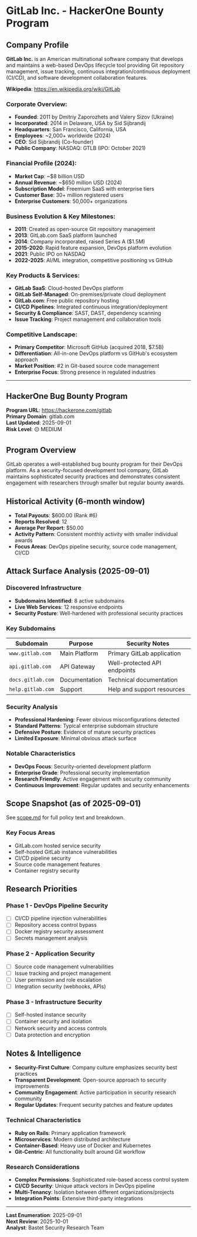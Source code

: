 # GitLab Inc. - HackerOne Bounty Program

## Company Profile

**GitLab Inc.** is an American multinational software company that develops and maintains a web-based DevOps lifecycle tool providing Git repository management, issue tracking, continuous integration/continuous deployment (CI/CD), and software development collaboration features.

**Wikipedia**: https://en.wikipedia.org/wiki/GitLab

### Corporate Overview:
- **Founded**: 2011 by Dmitriy Zaporozhets and Valery Sizov (Ukraine)
- **Incorporated**: 2014 in Delaware, USA by Sid Sijbrandij
- **Headquarters**: San Francisco, California, USA
- **Employees**: ~2,000+ worldwide (2024)
- **CEO**: Sid Sijbrandij (Co-founder)
- **Public Company**: NASDAQ: GTLB (IPO: October 2021)

### Financial Profile (2024):
- **Market Cap**: ~$8 billion USD
- **Annual Revenue**: ~$650 million USD (2024)
- **Subscription Model**: Freemium SaaS with enterprise tiers
- **Customer Base**: 30+ million registered users
- **Enterprise Customers**: 50,000+ organizations

### Business Evolution & Key Milestones:
- **2011**: Created as open-source Git repository management
- **2013**: GitLab.com SaaS platform launched
- **2014**: Company incorporated, raised Series A ($1.5M)
- **2015-2020**: Rapid feature expansion, DevOps platform evolution
- **2021**: Public IPO on NASDAQ
- **2022-2025**: AI/ML integration, competitive positioning vs GitHub

### Key Products & Services:
- **GitLab SaaS**: Cloud-hosted DevOps platform
- **GitLab Self-Managed**: On-premises/private cloud deployment
- **GitLab.com**: Free public repository hosting
- **CI/CD Pipelines**: Integrated continuous integration/deployment
- **Security & Compliance**: SAST, DAST, dependency scanning
- **Issue Tracking**: Project management and collaboration tools

### Competitive Landscape:
- **Primary Competitor**: Microsoft GitHub (acquired 2018, $7.5B)
- **Differentiation**: All-in-one DevOps platform vs GitHub's ecosystem approach
- **Market Position**: #2 in Git-based source code management
- **Enterprise Focus**: Strong presence in regulated industries

---

## HackerOne Bug Bounty Program

**Program URL**: https://hackerone.com/gitlab  
**Primary Domain**: gitlab.com  
**Last Updated**: 2025-09-01  
**Risk Level**: 🟡 MEDIUM  

## Program Overview

GitLab operates a well-established bug bounty program for their DevOps platform. As a security-focused development tool company, GitLab maintains sophisticated security practices and demonstrates consistent engagement with researchers through smaller but regular bounty awards.

## Historical Activity (6-month window)

- **Total Payouts**: $600.00 (Rank #6)
- **Reports Resolved**: 12
- **Average Per Report**: $50.00
- **Activity Pattern**: Consistent monthly activity with smaller individual awards
- **Focus Areas**: DevOps pipeline security, source code management, CI/CD

## Attack Surface Analysis (2025-09-01)

### Discovered Infrastructure
- **Subdomains Identified**: 8 active subdomains
- **Live Web Services**: 12 responsive endpoints
- **Security Posture**: Well-hardened with professional security practices

### Key Subdomains
| Subdomain | Purpose | Security Notes |
|-----------|---------|---------------|
| `www.gitlab.com` | Main Platform | Primary GitLab application |
| `api.gitlab.com` | API Gateway | Well-protected API endpoints |
| `docs.gitlab.com` | Documentation | Technical documentation |
| `help.gitlab.com` | Support | Help and support resources |

### Security Analysis
- **Professional Hardening**: Fewer obvious misconfigurations detected
- **Standard Patterns**: Typical enterprise subdomain structure
- **Defensive Posture**: Evidence of mature security practices
- **Limited Exposure**: Minimal obvious attack surface

### Notable Characteristics
- **DevOps Focus**: Security-oriented development platform
- **Enterprise Grade**: Professional security implementation
- **Research Friendly**: Active engagement with security community
- **Continuous Improvement**: Regular updates and security enhancements

## Scope Snapshot (as of 2025-09-01)

See [scope.md](scope.md) for full policy text and breakdown.

### Key Focus Areas
- GitLab.com hosted service security
- Self-hosted GitLab instance vulnerabilities  
- CI/CD pipeline security
- Source code management features
- Container registry security

## Research Priorities

### Phase 1 - DevOps Pipeline Security
- [ ] CI/CD pipeline injection vulnerabilities
- [ ] Repository access control bypass
- [ ] Docker registry security assessment
- [ ] Secrets management analysis

### Phase 2 - Application Security
- [ ] Source code management vulnerabilities
- [ ] Issue tracking and project management
- [ ] User permission and role escalation
- [ ] Integration security (webhooks, APIs)

### Phase 3 - Infrastructure Security
- [ ] Self-hosted instance security
- [ ] Container security and isolation
- [ ] Network security and access controls
- [ ] Data protection and encryption

## Notes & Intelligence

- **Security-First Culture**: Company culture emphasizes security best practices
- **Transparent Development**: Open-source approach to security improvements
- **Community Engagement**: Active participation in security research community
- **Regular Updates**: Frequent security patches and feature updates

### Technical Characteristics
- **Ruby on Rails**: Primary application framework
- **Microservices**: Modern distributed architecture
- **Container-Based**: Heavy use of Docker and Kubernetes
- **Git-Centric**: All functionality built around Git workflow

### Research Considerations
- **Complex Permissions**: Sophisticated role-based access control system
- **CI/CD Security**: Unique attack vectors in DevOps pipeline
- **Multi-Tenancy**: Isolation between different organizations/projects
- **Integration Points**: Extensive third-party integrations

---

**Last Enumeration**: 2025-09-01  
**Next Review**: 2025-10-01  
**Analyst**: Bastet Security Research Team